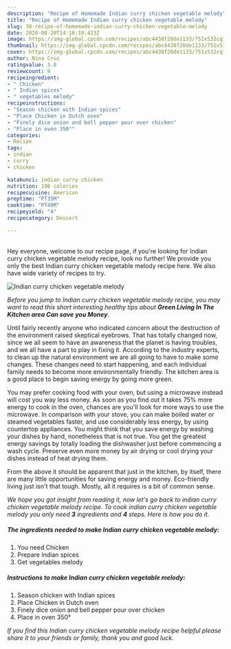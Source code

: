 ```yaml
---
description: "Recipe of Homemade Indian curry chicken vegetable melody"
title: "Recipe of Homemade Indian curry chicken vegetable melody"
slug: 38-recipe-of-homemade-indian-curry-chicken-vegetable-melody
date: 2020-08-20T14:16:19.423Z
image: https://img-global.cpcdn.com/recipes/abc4438f20de1133/751x532cq70/indian-curry-chicken-vegetable-melody-recipe-main-photo.jpg
thumbnail: https://img-global.cpcdn.com/recipes/abc4438f20de1133/751x532cq70/indian-curry-chicken-vegetable-melody-recipe-main-photo.jpg
cover: https://img-global.cpcdn.com/recipes/abc4438f20de1133/751x532cq70/indian-curry-chicken-vegetable-melody-recipe-main-photo.jpg
author: Nina Cruz
ratingvalue: 3.8
reviewcount: 9
recipeingredient:
- " Chicken"
- " Indian spices"
- " vegetables melody"
recipeinstructions:
- "Season chicken with Indian spices"
- "Place Chicken in Dutch oven"
- "Finely dice onion and bell pepper pour over chicken"
- "Place in oven 350°"
categories:
- Recipe
tags:
- indian
- curry
- chicken

katakunci: indian curry chicken 
nutrition: 198 calories
recipecuisine: American
preptime: "PT35M"
cooktime: "PT49M"
recipeyield: "4"
recipecategory: Dessert

---
```

<br>
Hey everyone, welcome to our recipe page, if you're looking for Indian curry chicken vegetable melody recipe, look no further! We provide you only the best Indian curry chicken vegetable melody recipe here. We also have wide variety of recipes to try.
<br>


![Indian curry chicken vegetable melody](https://img-global.cpcdn.com/recipes/abc4438f20de1133/751x532cq70/indian-curry-chicken-vegetable-melody-recipe-main-photo.jpg)

<i>Before you jump to Indian curry chicken vegetable melody recipe, you may want to read this short interesting healthy tips about 
<strong>Green Living In The Kitchen area Can save you Money</strong>.</i>
</br>

Until fairly recently anyone who indicated concern about the destruction of the environment raised skeptical eyebrows. That has totally changed now, since we all seem to have an awareness that the planet is having troubles, and we all have a part to play in fixing it. According to the industry experts, to clean up the natural environment we are all going to have to make some changes. These changes need to start happening, and each individual family needs to become more environmentally friendly. The kitchen area is a good place to begin saving energy by going more green.

You may prefer cooking food with your oven, but using a microwave instead will cost you way less money. As soon as you find out it takes 75% more energy to cook in the oven, chances are you'll look for more ways to use the microwave. In comparison with your stove, you can make boiled water or steamed vegetables faster, and use considerably less energy, by using countertop appliances. You might think that you save energy by washing your dishes by hand, nonetheless that is not true. You get the greatest energy savings by totally loading the dishwasher just before commencing a wash cycle. Preserve even more money by air drying or cool drying your dishes instead of heat drying them.

From the above it should be apparent that just in the kitchen, by itself, there are many little opportunities for saving energy and money. Eco-friendly living just isn't that tough. Mostly, all it requires is a bit of common sense.


<i>We hope you got insight from reading it, now let's go back to indian curry chicken vegetable melody recipe. To cook indian curry chicken vegetable melody you only need <strong>3</strong> ingredients and <strong>4</strong> steps. Here is how you do it.
</i>

##### The ingredients needed to make Indian curry chicken vegetable melody:

1. You need  Chicken
1. Prepare  Indian spices
1. Get  vegetables melody


##### Instructions to make Indian curry chicken vegetable melody:

1. Season chicken with Indian spices
1. Place Chicken in Dutch oven
1. Finely dice onion and bell pepper pour over chicken
1. Place in oven 350°


<i>If you find this Indian curry chicken vegetable melody recipe helpful please share it to your friends or family, thank you and good luck.</i>
